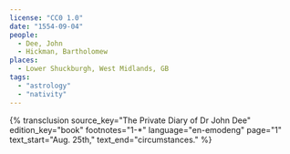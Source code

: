 ```yaml
---
license: "CC0 1.0"
date: "1554-09-04"
people:
  - Dee, John
  - Hickman, Bartholomew
places:
  - Lower Shuckburgh, West Midlands, GB
tags:
  - "astrology"
  - "nativity"
---
```

{% transclusion
  source_key="The Private Diary of Dr John Dee"
  edition_key="book"
  footnotes="1-*"
  language="en-emodeng"
  page="1"
  text_start="Aug. 25th,"
  text_end="circumstances."
%}
